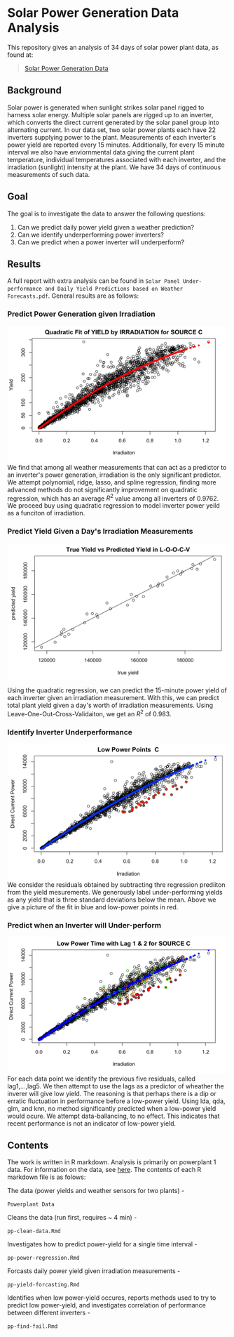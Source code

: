 # Solar Power Generation Data Analysis

This repository gives an analysis of 34 days of solar power plant data, as found at:

> [Solar Power Generation Data](https://www.kaggle.com/datasets/anikannal/solar-power-generation-data)

## Background
Solar power is generated when sunlight strikes solar panel rigged to harness solar energy. Multiple solar panels are rigged up to an inverter, which converts the direct current generated by the solar panel group into alternating current. In our data set, two solar power plants each have 22 inverters supplying power to the plant. Measurements of each inverter's power yield are reported every 15 minutes. Additionally, for every 15 minute interval we also have enviornmental data giving the current plant temperature, individual temperatures associated with each inverter, and the irradiation (sunlight) intensity at the plant. We have 34 days of continuous measurements of such data.

## Goal

The goal is to investigate the data to answer the following questions:

1) Can we predict daily power yield given a weather prediction?
2) Can we identify underperforming power inverters?
3) Can we predict when a power inverter will underperform?

## Results
A full report with extra analysis can be found in ```Solar Panel Under-performance and Daily Yield Predictions based on Weather Forecasts.pdf```. General results are as follows:

### Predict Power Generation given Irradiation
![](images/yfit.png)
We find that among all weather measurements that can act as a predictor to an inverter's power generation, irradiation is the only significant predictor. We attempt polynomial, ridge, lasso, and spline regression, finding more advanced methods do not significantly improvement on quadratic regression, which has an average $R^2$ value among all inverters of 0.9762. We proceed buy using quadratic regression to model inverter power yeild as a funciton of irradiation.

### Predict Yield Given a Day's Irradiation Measurements

![](images/loocv.png)

Using the quadratic regression, we can predict the 15-minute power yield of each inverter given an irradiation measurement. With this, we can predict total plant yield given a day's worth of irradiation measurements. Using Leave-One-Out-Cross-Validaiton, we get an $R^2$ of 0.983.

### Identify Inverter Underperformance
![](images/residcurveC.png)
We consider the residuals obtained by subtracting thre regression prediiton from the yield mesurements. We generously label under-performing yields as any yield that is three standard deviations below the mean. Above we give a picture of the fit in blue and low-power points in red.

### Predict when an Inverter will Under-perform
![](images/lagplot.png)
For each data point we identify the previous five residuals, called lag1,...,lag5. We then attempt to use the lags as a predictor of wheather the inverer will give low yield. The reasoning is that perhaps there is a dip or erratic fluctuation in performance before a low-power yield. Using lda, qda, glm, and knn, no method significantly predicted when a low-power yield would ocure. We attempt data-ballancing, to no effect. This indicates that recent performance is not an indicator of low-power yield.

## Contents
The work is written in R markdown. Analysis is primarily on powerplant 1 data. For information on the data, see [here](https://www.kaggle.com/datasets/anikannal/solar-power-generation-data). The contents of each R markdown file is as folows:

The data (power yields and weather sensors for two plants) -
```
Powerplant Data
```

Cleans the data (run first, requires ~ 4 min) -
```
pp-clean-data.Rmd
```

Investigates how to predict power-yield for a single time interval -
```
pp-power-regression.Rmd
```

Forcasts daily power yield given irradiation measurements -
```
pp-yield-forcasting.Rmd
```

Identifies when low power-yield occures, reports methods used to try to predict low power-yield, and investigates correlation of performance between different inverters -
```
pp-find-fail.Rmd
```
